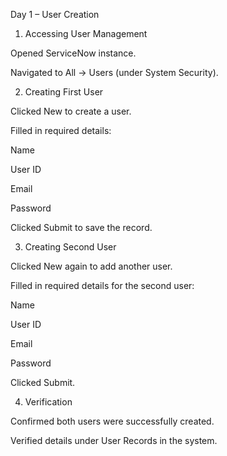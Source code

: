 Day 1 – User Creation
1. Accessing User Management

Opened ServiceNow instance.

Navigated to All → Users (under System Security).

2. Creating First User

Clicked New to create a user.

Filled in required details:

Name

User ID

Email

Password

Clicked Submit to save the record.

3. Creating Second User

Clicked New again to add another user.

Filled in required details for the second user:

Name

User ID

Email

Password

Clicked Submit.

4. Verification

Confirmed both users were successfully created.

Verified details under User Records in the system.

